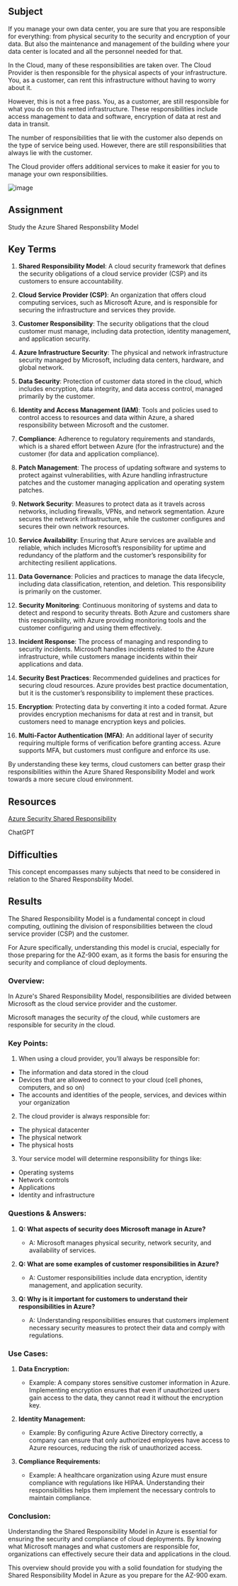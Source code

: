## Subject

If you manage your own data center, you are sure that you are responsible for everything: from physical security to the security and encryption of your data. But also the maintenance and management of the building where your data center is located and all the personnel needed for that.

In the Cloud, many of these responsibilities are taken over. The Cloud Provider is then responsible for the physical aspects of your infrastructure. You, as a customer, can rent this infrastructure without having to worry about it.

However, this is not a free pass. You, as a customer, are still responsible for what you do on this rented infrastructure. These responsibilities include access management to data and software, encryption of data at rest and data in transit.

The number of responsibilities that lie with the customer also depends on the type of service being used. However, there are still responsibilities that always lie with the customer.

The Cloud provider offers additional services to make it easier for you to manage your own responsibilities.

![image](https://github.com/techgrounds/cloud-assignments-E28MS/assets/151161141/7c38817d-93bc-4cb2-b486-6c54e92c2bb8)


## Assignment

Study the Azure Shared Responsbility Model

##  Key Terms

1. **Shared Responsibility Model**: A cloud security framework that defines the security obligations of a cloud service provider (CSP) and its customers to ensure accountability.

2. **Cloud Service Provider (CSP)**: An organization that offers cloud computing services, such as Microsoft Azure, and is responsible for securing the infrastructure and services they provide.

3. **Customer Responsibility**: The security obligations that the cloud customer must manage, including data protection, identity management, and application security.

4. **Azure Infrastructure Security**: The physical and network infrastructure security managed by Microsoft, including data centers, hardware, and global network.

5. **Data Security**: Protection of customer data stored in the cloud, which includes encryption, data integrity, and data access control, managed primarily by the customer.

6. **Identity and Access Management (IAM)**: Tools and policies used to control access to resources and data within Azure, a shared responsibility between Microsoft and the customer.

7. **Compliance**: Adherence to regulatory requirements and standards, which is a shared effort between Azure (for the infrastructure) and the customer (for data and application compliance).

8. **Patch Management**: The process of updating software and systems to protect against vulnerabilities, with Azure handling infrastructure patches and the customer managing application and operating system patches.

9. **Network Security**: Measures to protect data as it travels across networks, including firewalls, VPNs, and network segmentation. Azure secures the network infrastructure, while the customer configures and secures their own network resources.

10. **Service Availability**: Ensuring that Azure services are available and reliable, which includes Microsoft’s responsibility for uptime and redundancy of the platform and the customer’s responsibility for architecting resilient applications.

11. **Data Governance**: Policies and practices to manage the data lifecycle, including data classification, retention, and deletion. This responsibility is primarily on the customer.

12. **Security Monitoring**: Continuous monitoring of systems and data to detect and respond to security threats. Both Azure and customers share this responsibility, with Azure providing monitoring tools and the customer configuring and using them effectively.

13. **Incident Response**: The process of managing and responding to security incidents. Microsoft handles incidents related to the Azure infrastructure, while customers manage incidents within their applications and data.

14. **Security Best Practices**: Recommended guidelines and practices for securing cloud resources. Azure provides best practice documentation, but it is the customer’s responsibility to implement these practices.

15. **Encryption**: Protecting data by converting it into a coded format. Azure provides encryption mechanisms for data at rest and in transit, but customers need to manage encryption keys and policies.

16. **Multi-Factor Authentication (MFA)**: An additional layer of security requiring multiple forms of verification before granting access. Azure supports MFA, but customers must configure and enforce its use.

By understanding these key terms, cloud customers can better grasp their responsibilities within the Azure Shared Responsibility Model and work towards a more secure cloud environment.


##  Resources

[Azure Security Shared Responsibility](https://learn.microsoft.com/en-us/azure/security/fundamentals/shared-responsibility)

ChatGPT

##  Difficulties

This concept encompasses many subjects that need to be considered in relation to the Shared Responsbility Model.

##  Results

The Shared Responsibility Model is a fundamental concept in cloud computing, outlining the division of responsibilities between the cloud service provider (CSP) and the customer. 

For Azure specifically, understanding this model is crucial, especially for those preparing for the AZ-900 exam, as it forms the basis for ensuring the security and compliance of cloud deployments.

### Overview:

In Azure's Shared Responsibility Model, responsibilities are divided between Microsoft as the cloud service provider and the customer. 

Microsoft manages the security *of* the cloud, while customers are responsible for security *in* the cloud.

### Key Points:

1. When using a cloud provider, you’ll always be responsible for:

*  The information and data stored in the cloud
*  Devices that are allowed to connect to your cloud (cell phones, computers, and so on)
*  The accounts and identities of the people, services, and devices within your organization

  
2. The cloud provider is always responsible for:

*  The physical datacenter
*  The physical network
*  The physical hosts


3.  Your service model will determine responsibility for things like:

*  Operating systems
*  Network controls
*  Applications
*  Identity and infrastructure

### Questions & Answers:

1. **Q: What aspects of security does Microsoft manage in Azure?**
   - A: Microsoft manages physical security, network security, and availability of services.

2. **Q: What are some examples of customer responsibilities in Azure?**
   - A: Customer responsibilities include data encryption, identity management, and application security.

3. **Q: Why is it important for customers to understand their responsibilities in Azure?**
   - A: Understanding responsibilities ensures that customers implement necessary security measures to protect their data and comply with regulations.

### Use Cases:

1. **Data Encryption:**
   - Example: A company stores sensitive customer information in Azure. Implementing encryption ensures that even if unauthorized users gain access to the data, they cannot read it without the encryption key.

2. **Identity Management:**
   - Example: By configuring Azure Active Directory correctly, a company can ensure that only authorized employees have access to Azure resources, reducing the risk of unauthorized access.

3. **Compliance Requirements:**
   - Example: A healthcare organization using Azure must ensure compliance with regulations like HIPAA. Understanding their responsibilities helps them implement the necessary controls to maintain compliance.

### Conclusion:

Understanding the Shared Responsibility Model in Azure is essential for ensuring the security and compliance of cloud deployments. By knowing what Microsoft manages and what customers are responsible for, organizations can effectively secure their data and applications in the cloud.

This overview should provide you with a solid foundation for studying the Shared Responsibility Model in Azure as you prepare for the AZ-900 exam.
